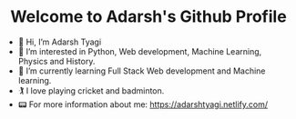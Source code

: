 <h1 align="center" color="red">Welcome to Adarsh's Github Profile</h1>

- 👋 Hi, I’m Adarsh Tyagi
- 👀 I’m interested in Python, Web development, Machine Learning, Physics and History.
- 🌱 I’m currently learning Full Stack Web development and Machine learning.
- :golfing: I love playing cricket and badminton.
- :pager: For more information about me: https://adarshtyagi.netlify.com/

<!---
adarsh-tyagi/adarsh-tyagi is a ✨ special ✨ repository because its `README.md` (this file) appears on your GitHub profile.
You can click the Preview link to take a look at your changes.
--->
